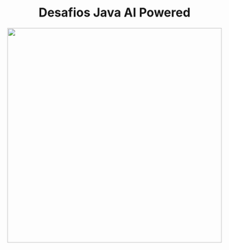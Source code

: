 <div align="center">

# Desafios Java AI Powered

<img width="500" src="https://hermes.dio.me/tracks/fb1b88ee-257f-4870-8cf8-1339b38c188d.png">

</div>

